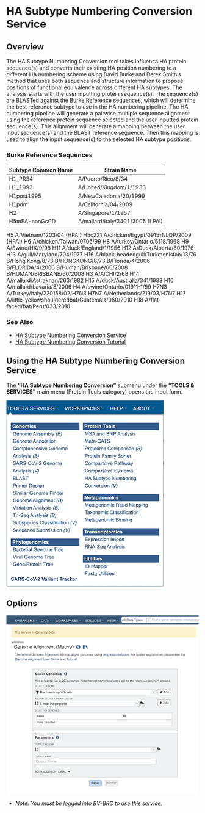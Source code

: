 # HA Subtype Numbering Conversion Service

## Overview

The HA Subtype Numbering Conversion tool takes influenza HA protein sequence(s) and converts their existing HA position numbering to a different HA numbering scheme using David Burke and Derek Smith’s method that uses both sequence and structure information to propose positions of functional equivalence across different HA subtypes. The analysis starts with the user inputting protein sequence(s). The sequence(s) are BLASTed against the Burke Reference sequences, which will determine the best reference subtype to use in the HA numbering pipeline. The HA numbering pipeline will generate a pairwise multiple sequence alignment using the reference protein sequence selected and the user inputted protein sequence(s). This alignment will generate a mapping between the user input sequence(s) and the BLAST reference sequence. Then this mapping is used to align the input sequence(s) to the selected HA subtype positions.

### Burke Reference Sequences

| Subtype Common Name | Strain Name        |
| ------------------- | ------------------ |
| H1_PR34             | A/Puerto/Rico/8/34 |
| H1_1993             | A/United/Kingdom/1/1933 |
| H1post1995          | A/NewCaledonia/20/1999 |
| H1pdm | A/California/04/2009 |
| H2	| A/Singapore/1/1957 |
| H5mEA-nonGsGD	| A/mallard/Italy/3401/2005 (LPAI) |
H5	A/Vietnam/1203/04 (HPAI)
H5c221	A/chicken/Egypt/0915-NLQP/2009 (HPAI)
H6	A/chicken/Taiwan/0705/99
H8	A/turkey/Ontario/6118/1968
H9	A/Swine/HK/9/98
H11	A/duck/England/1/1956
H12	A/Duck/Alberta/60/1976
H13	A/gull/Maryland/704/1977
H16	A/black-headedgull/Turkmenistan/13/76
B/Hong Kong/8/73	B/HONGKONG/8/73
B/Florida/4/2006	B/FLORIDA/4/2006
B/Human/Brisbane/60/2008	B/HUMAN/BRISBANE/60/2008
H3	A/AICHI/2/68
H14	A/mallard/Astrakhan/263/1982
H15	A/duck/Australia/341/1983
H10	A/mallard/bavaria/3/2006
H4	A/swine/Ontario/01911-1/99
H7N3	A/Turkey/Italy/220158/02/H7N3
H7N7	A/Netherlands/219/03/H7N7
H17	A/little-yellowshoulderedbat/Guatemala/060/2010
H18	A/flat-faced/bat/Peru/033/2010








### See Also
  * [HA Subtype Numbering Conversion Service](https://www.bv-brc.org/app/HASubtypeNumberingConversion)
  * [HA Subtype Numbering Conversion Tutorial](../../tutorial/ha_numbering/ha_numbering.html)

  ## Using the HA Subtype Numbering Conversion Service
  The **“HA Subtype Numbering Conversion”** submenu under the **“TOOLS & SERVICES”** main menu (Protein Tools category) opens the input form.

![HA Subtype Numbering Conversion Menu](../images/bv_services_menu.png)


## Options

![Genome Alignment Submission Form](../images/genome_alignment_input_form.png)






  * *Note: You must be logged into BV-BRC to use this service.*
